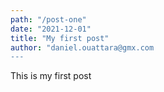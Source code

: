```yaml
---
path: "/post-one"
date: "2021-12-01"
title: "My first post"
author: "daniel.ouattara@gmx.com 
---
```


This is my first post